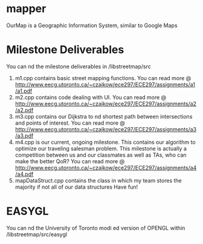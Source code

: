 # mapper
OurMap is a Geographic Information System, similar to Google Maps

# Milestone Deliverables
You can  nd the milestone deliverables in /libstreetmap/src
1. m1.cpp contains basic street mapping functions. You can read more @ http://www.eecg.utoronto.ca/~czajkow/ece297/ECE297/assignments/a1/a1.pdf
2. m2.cpp contains code dealing with UI. You can read more @ http://www.eecg.utoronto.ca/~czajkow/ece297/ECE297/assignments/a2/a2.pdf
3. m3.cpp contains our Dijkstra to  nd shortest path between intersections and points of interest. You can read more @ http://www.eecg.utoronto.ca/~czajkow/ece297/ECE297/assignments/a3/a3.pdf
4. m4.cpp is our current, ongoing milestone. This contains our algorithm to optimize our traveling salesman problem. This milestone is actually a competition between us and our classmates as well as TAs, who can make the better QoR? You can read more @ http://www.eecg.utoronto.ca/~czajkow/ece297/ECE297/assignments/a4/a4.pdf
5. mapDataStruct.cpp contains the class in which my team stores the majority if not all of our data structures
Have fun!

# EASYGL
You can  nd the University of Toronto modi ed version of OPENGL within
/libstreetmap/src/easygl
